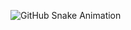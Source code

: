

![GitHub Snake Animation](https://raw.githubusercontent.com/roxyshiran/roxyshiran/output/github-contribution-grid-snake.svg)

